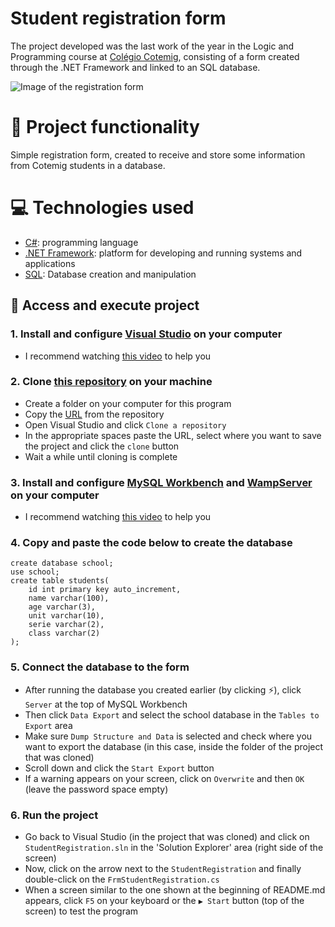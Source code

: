 # Student registration form
The project developed was the last work of the year in the Logic and Programming course at [Colégio Cotemig](https://www.cotemig.com.br/), consisting of a form created through the .NET Framework and linked to an SQL database.

![Image of the registration form](https://user-images.githubusercontent.com/96635074/205149428-84593829-7b32-45b3-a85a-a391cf26d315.png)

# 🔨 Project functionality
Simple registration form, created to receive and store some information from Cotemig students in a database.

# 💻 Technologies used 
* [C#](https://learn.microsoft.com/pt-br/dotnet/csharp/): programming language
* [.NET Framework](https://learn.microsoft.com/pt-br/dotnet/framework/): platform for developing and running systems and applications
* [SQL](https://www.oracle.com/br/database/technologies/appdev/sql.html): Database creation and manipulation

## 📁 Access and execute project
### 1. Install and configure [Visual Studio](https://visualstudio.microsoft.com/pt-br/downloads/) on your computer
* I recommend watching [this video](https://www.youtube.com/watch?v=KKaDlo1I21Y) to help you

### 2. Clone [this repository](https://github.com/ArturColen/StudentRegistration) on your machine
* Create a folder on your computer for this program
* Copy the [URL](https://github.com/ArturColen/StudentRegistration.git) from the repository
* Open Visual Studio and click `Clone a repository`
* In the appropriate spaces paste the URL, select where you want to save the project and click the `clone` button
* Wait a while until cloning is complete

### 3. Install and configure [MySQL Workbench](https://www.mysql.com/products/workbench/) and [WampServer](https://www.youtube.com/watch?v=1cnXP8uw5gI) on your computer 
* I recommend watching [this video](https://www.youtube.com/watch?v=KKaDlo1I21Y) to help you

### 4. Copy and paste the code below to create the database
```
create database school;
use school;
create table students(
	id int primary key auto_increment,
	name varchar(100),
	age varchar(3),
	unit varchar(10),
	serie varchar(2),
	class varchar(2)
);
```

### 5. Connect the database to the form
* After running the database you created earlier (by clicking ⚡), click `Server` at the top of MySQL Workbench
* Then click `Data Export` and select the school database in the `Tables to Export` area
* Make sure `Dump Structure and Data` is selected and check where you want to export the database (in this case, inside the folder of the project that was cloned)
* Scroll down and click the `Start Export` button
* If a warning appears on your screen, click on `Overwrite` and then `OK` (leave the password space empty)

### 6. Run the project
* Go back to Visual Studio (in the project that was cloned) and click on `StudentRegistration.sln` in the 'Solution Explorer' area (right side of the screen) 
* Now, click on the arrow next to the `StudentRegistration` and finally double-click on the `FrmStudentRegistration.cs`
* When a screen similar to the one shown at the beginning of README.md appears, click `F5` on your keyboard or the `▶️ Start` button (top of the screen) to test the program
